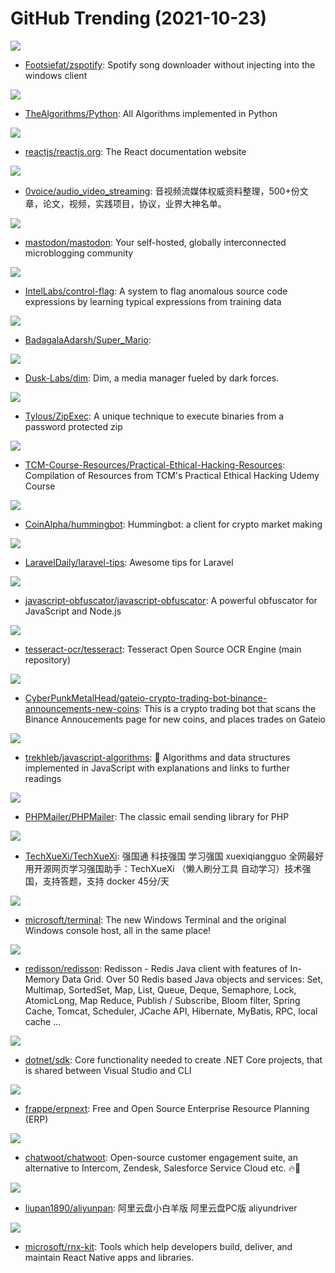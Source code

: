 # GitHub Trending (2021-10-23)

![](https://img.shields.io/badge/Python-New%20194-green?style=flat-square&logo=appveyor)
- [Footsiefat/zspotify](https://github.com/Footsiefat/zspotify): Spotify song downloader without injecting into the windows client

![](https://img.shields.io/badge/Python-New%20144-green?style=flat-square&logo=appveyor)
- [TheAlgorithms/Python](https://github.com/TheAlgorithms/Python): All Algorithms implemented in Python

![](https://img.shields.io/badge/JavaScript-New%2055-green?style=flat-square&logo=appveyor)
- [reactjs/reactjs.org](https://github.com/reactjs/reactjs.org): The React documentation website

![](https://img.shields.io/badge/none-New%2014-green?style=flat-square&logo=appveyor)
- [0voice/audio_video_streaming](https://github.com/0voice/audio_video_streaming): 音视频流媒体权威资料整理，500+份文章，论文，视频，实践项目，协议，业界大神名单。

![](https://img.shields.io/badge/Ruby-New%20122-green?style=flat-square&logo=appveyor)
- [mastodon/mastodon](https://github.com/mastodon/mastodon): Your self-hosted, globally interconnected microblogging community

![](https://img.shields.io/badge/C%2B%2B-New%2070-green?style=flat-square&logo=appveyor)
- [IntelLabs/control-flag](https://github.com/IntelLabs/control-flag): A system to flag anomalous source code expressions by learning typical expressions from training data

![](https://img.shields.io/badge/Python-New%2021-green?style=flat-square&logo=appveyor)
- [BadagalaAdarsh/Super_Mario](https://github.com/BadagalaAdarsh/Super_Mario): 

![](https://img.shields.io/badge/Rust-New%20305-green?style=flat-square&logo=appveyor)
- [Dusk-Labs/dim](https://github.com/Dusk-Labs/dim): Dim, a media manager fueled by dark forces.

![](https://img.shields.io/badge/Go-New%2066-green?style=flat-square&logo=appveyor)
- [Tylous/ZipExec](https://github.com/Tylous/ZipExec): A unique technique to execute binaries from a password protected zip

![](https://img.shields.io/badge/Python-New%2039-green?style=flat-square&logo=appveyor)
- [TCM-Course-Resources/Practical-Ethical-Hacking-Resources](https://github.com/TCM-Course-Resources/Practical-Ethical-Hacking-Resources): Compilation of Resources from TCM's Practical Ethical Hacking Udemy Course

![](https://img.shields.io/badge/Python-New%20133-green?style=flat-square&logo=appveyor)
- [CoinAlpha/hummingbot](https://github.com/CoinAlpha/hummingbot): Hummingbot: a client for crypto market making

![](https://img.shields.io/badge/none-New%2088-green?style=flat-square&logo=appveyor)
- [LaravelDaily/laravel-tips](https://github.com/LaravelDaily/laravel-tips): Awesome tips for Laravel

![](https://img.shields.io/badge/TypeScript-New%2035-green?style=flat-square&logo=appveyor)
- [javascript-obfuscator/javascript-obfuscator](https://github.com/javascript-obfuscator/javascript-obfuscator): A powerful obfuscator for JavaScript and Node.js

![](https://img.shields.io/badge/C%2B%2B-New%2010-green?style=flat-square&logo=appveyor)
- [tesseract-ocr/tesseract](https://github.com/tesseract-ocr/tesseract): Tesseract Open Source OCR Engine (main repository)

![](https://img.shields.io/badge/Python-New%2099-green?style=flat-square&logo=appveyor)
- [CyberPunkMetalHead/gateio-crypto-trading-bot-binance-announcements-new-coins](https://github.com/CyberPunkMetalHead/gateio-crypto-trading-bot-binance-announcements-new-coins): This is a crypto trading bot that scans the Binance Annoucements page for new coins, and places trades on Gateio

![](https://img.shields.io/badge/JavaScript-New%20650-green?style=flat-square&logo=appveyor)
- [trekhleb/javascript-algorithms](https://github.com/trekhleb/javascript-algorithms): 📝 Algorithms and data structures implemented in JavaScript with explanations and links to further readings

![](https://img.shields.io/badge/PHP-New%2011-green?style=flat-square&logo=appveyor)
- [PHPMailer/PHPMailer](https://github.com/PHPMailer/PHPMailer): The classic email sending library for PHP

![](https://img.shields.io/badge/Python-New%2052-green?style=flat-square&logo=appveyor)
- [TechXueXi/TechXueXi](https://github.com/TechXueXi/TechXueXi): 强国通 科技强国 学习强国 xuexiqiangguo 全网最好用开源网页学习强国助手：TechXueXi （懒人刷分工具 自动学习）技术强国，支持答题，支持 docker 45分/天

![](https://img.shields.io/badge/C%2B%2B-New%2021-green?style=flat-square&logo=appveyor)
- [microsoft/terminal](https://github.com/microsoft/terminal): The new Windows Terminal and the original Windows console host, all in the same place!

![](https://img.shields.io/badge/Java-New%202-green?style=flat-square&logo=appveyor)
- [redisson/redisson](https://github.com/redisson/redisson): Redisson - Redis Java client with features of In-Memory Data Grid. Over 50 Redis based Java objects and services: Set, Multimap, SortedSet, Map, List, Queue, Deque, Semaphore, Lock, AtomicLong, Map Reduce, Publish / Subscribe, Bloom filter, Spring Cache, Tomcat, Scheduler, JCache API, Hibernate, MyBatis, RPC, local cache ...

![](https://img.shields.io/badge/C%23-New%2026-green?style=flat-square&logo=appveyor)
- [dotnet/sdk](https://github.com/dotnet/sdk): Core functionality needed to create .NET Core projects, that is shared between Visual Studio and CLI

![](https://img.shields.io/badge/Python-New%207-green?style=flat-square&logo=appveyor)
- [frappe/erpnext](https://github.com/frappe/erpnext): Free and Open Source Enterprise Resource Planning (ERP)

![](https://img.shields.io/badge/Ruby-New%2014-green?style=flat-square&logo=appveyor)
- [chatwoot/chatwoot](https://github.com/chatwoot/chatwoot): Open-source customer engagement suite, an alternative to Intercom, Zendesk, Salesforce Service Cloud etc. 🔥💬

![](https://img.shields.io/badge/Dart-New%2040-green?style=flat-square&logo=appveyor)
- [liupan1890/aliyunpan](https://github.com/liupan1890/aliyunpan): 阿里云盘小白羊版 阿里云盘PC版 aliyundriver

![](https://img.shields.io/badge/TypeScript-New%2031-green?style=flat-square&logo=appveyor)
- [microsoft/rnx-kit](https://github.com/microsoft/rnx-kit): Tools which help developers build, deliver, and maintain React Native apps and libraries.

